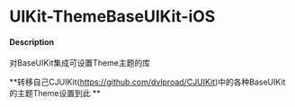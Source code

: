 # UIKit-ThemeBaseUIKit-iOS

#### Description
对BaseUIKit集成可设置Theme主题的库

**转移自己CJUIKit(https://github.com/dvlproad/CJUIKit)中的各种BaseUIKit的主题Theme设置到此 **




